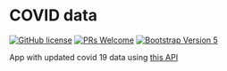# COVID data

[![GitHub license](https://img.shields.io/github/license/Naereen/StrapDown.js.svg)](https://github.com/GabrielCrackPro/covid-data/master/LICENSE)
[![PRs Welcome](https://img.shields.io/badge/PRs-welcome-brightgreen.svg?style=flat-square)](https://github.com/GabrielCrackPro/covid-data/pulls)
[![Bootstrap Version 5](https://img.shields.io/badge/Bootstrap-5.0-blueviolet?style=flat-square&logo=bootstrap)](https://getbootstrap.com/docs/versions/)

App with updated covid 19 data using <a href="https://covid19-api.com/" target="blank">this API</a>
